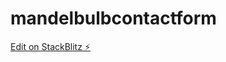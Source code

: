 # mandelbulbcontactform

[Edit on StackBlitz ⚡️](https://stackblitz.com/edit/stackblitz-starters-8hcj7s)